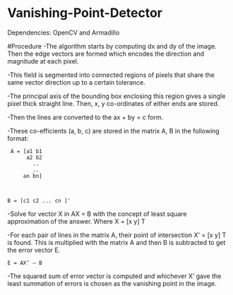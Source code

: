 # Vanishing-Point-Detector

Dependencies: OpenCV and Armadillo

#Procedure
-The algorithm starts by computing dx and dy of the image.
Then the edge vectors are formed which encodes the direction
and magnitude at each pixel.

-This field is segmented into connected regions of pixels that
share the same vector direction up to a certain tolerance.

-The principal axis of the bounding box enclosing this region
gives a single pixel thick straight line. Then, x, y co-ordinates of
either ends are stored.

-Then the lines are converted to the ax + by = c form.

-These co-efficients (a, b, c) are stored in the matrix A, B in the
following format:

     A = [a1 b1
          a2 b2
            ..
            ..
         an bn]
  
  
  
    B = [c1 c2 ... cn ]'

-Solve for vector X in AX = B with the concept of least
square approximation of the answer. Where X = [x y] T

-For each pair of lines in the matrix A, their point of intersection
X’ = [x y] T is found. This is multiplied with the matrix A and
then B is subtracted to get the error vector E.

    E = AX’ – B

-The squared sum of error vector is computed and whichever
X’ gave the least summation of errors is chosen as the
vanishing point in the image.

